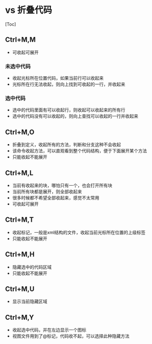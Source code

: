 # vs 折叠代码

[Toc]

## Ctrl+M,M

- 可收起可展开

### 未选中代码

- 收起光标所在位置代码，如果当前行可以收起来
- 光标所在行无法收起，则向上找到可收起的一行，并收起来

### 选中代码

- 选中的代码里面有可以收起行，则收起可以收起来的所有行
- 选中的代码没有可以收起的，则向上查找可以收起的一行并收起来

## Ctrl+M,O

- 折叠到定义，收起所有的方法，判断和分支这种不会收起
- 该命令收起方法，可以直观看到整个代码结构，便于下面展开某个方法
- 只能收起不能展开

## Ctrl+M,L

- 当前有收起来的块，哪怕只有一个，也会打开所有块
- 当前所有块都是展开，则全部收起来
- 很多时候都不希望全部收起来，感觉不太常用
- 可收起可展开

## Ctrl+M,T

- 收起标记，一般是xml结构的文件，收起当前光标所在位置的上级标签
- 只能收起不能展开

## Ctrl+M,H

- 隐藏选中的代码区域
- 只能收起不能展开

## Ctrl+M,U

- 显示当前隐藏区域

## Ctrl+M,Y

- 收起选中代码，并在左边显示一个图标
- 视图文件用到了@标记，代码收不起，可以选择此种隐藏方法